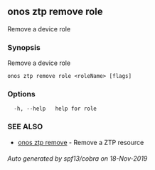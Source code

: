## onos ztp remove role

Remove a device role

### Synopsis

Remove a device role

```
onos ztp remove role <roleName> [flags]
```

### Options

```
  -h, --help   help for role
```

### SEE ALSO

* [onos ztp remove](onos_ztp_remove.md)	 - Remove a ZTP resource

###### Auto generated by spf13/cobra on 18-Nov-2019
